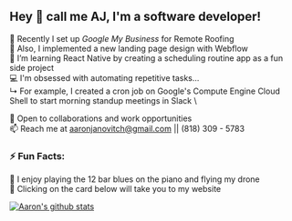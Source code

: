 ## Hey 👋  call me AJ, I'm a software developer!

🔭 Recently I set up _Google My Business_ for Remote Roofing \
🧰 Also, I implemented a new landing page design with Webflow \
🌱 I’m learning React Native by creating a scheduling routine app as a fun side project \
💻 I'm obsessed with automating repetitive tasks... \
 ↳ For example, I created a cron job on Google's Compute Engine Cloud Shell to start morning standup meetings in Slack \   
 
💬 Open to collaborations and work opportunities \
📫 Reach me at aaronjanovitch@gmail.com || (818) 309 - 5783 

### ⚡ Fun Facts:
🎵 I enjoy playing the 12 bar blues on the piano and flying my drone \
🥅 Clicking on the card below will take you to my website

[![Aaron's github stats](https://github-readme-stats.vercel.app/api?username=aaronjan98&count_private=true&show_icons=true&theme=midnight-purple&text_color=00AEFF&icon_color=268bd2&title_color=b362ff&hide_border=true&hide=stars&custom_title=My+GitHub+Stats+:%29)](https://aaronjanovitch.com)
